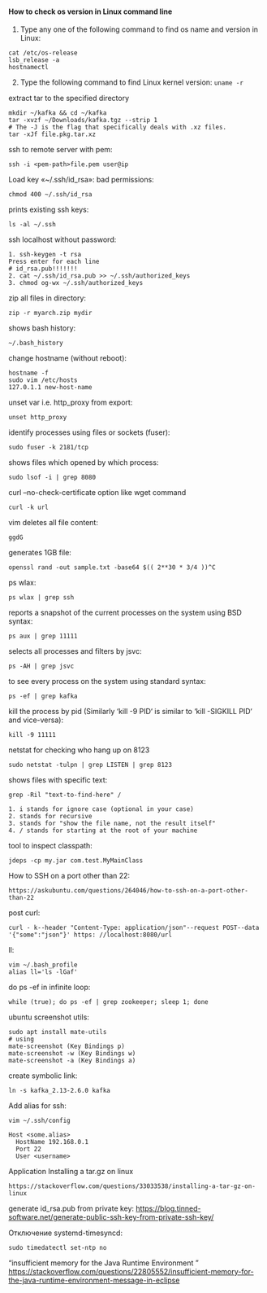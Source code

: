 #### How to check os version in Linux command line
1. Type any one of the following command to find os name and version in Linux:
```
cat /etc/os-release
lsb_release -a
hostnamectl
```
2. Type the following command to find Linux kernel version:
`uname -r`

extract tar to the specified directory
```
mkdir ~/kafka && cd ~/kafka
tar -xvzf ~/Downloads/kafka.tgz --strip 1
# The -J is the flag that specifically deals with .xz files.
tar -xJf file.pkg.tar.xz
```
ssh to remote server with pem:
```
ssh -i <pem-path>file.pem user@ip
```

Load key «~/.ssh/id_rsa»: bad permissions:
```
chmod 400 ~/.ssh/id_rsa
```

prints existing ssh keys:
```
ls -al ~/.ssh
```
ssh localhost without password:
```
1. ssh-keygen -t rsa
Press enter for each line 
# id_rsa.pub!!!!!!!
2. cat ~/.ssh/id_rsa.pub >> ~/.ssh/authorized_keys
3. chmod og-wx ~/.ssh/authorized_keys
```
zip all files in directory:
```
zip -r myarch.zip mydir
```
shows bash history:
```
~/.bash_history
```
change hostname (without reboot):
```
hostname -f
sudo vim /etc/hosts
127.0.1.1 new-host-name
```
unset var i.e. http_proxy from export:
```
unset http_proxy
```
identify processes using files or sockets (fuser):
``` 
sudo fuser -k 2181/tcp
```
 shows files which opened by which process:
```
sudo lsof -i | grep 8080
```
curl –no-check-certificate option like wget command
```
curl -k url
```
vim deletes all file content:
```
ggdG
```
generates 1GB file:
```
openssl rand -out sample.txt -base64 $(( 2**30 * 3/4 ))^C
```
ps wlax:
```
ps wlax | grep ssh
```
reports a snapshot of the current processes on the system using BSD syntax:
```
ps aux | grep 11111
```
selects all processes and filters by jsvc:
```
ps -AH | grep jsvc
```
to see every process on the system using standard syntax:
```
ps -ef | grep kafka
```
kill the process by pid (Similarly ‘kill -9 PID‘ is similar to ‘kill -SIGKILL PID‘ and vice-versa):
```
kill -9 11111
```
netstat for checking who hang up on 8123
```
sudo netstat -tulpn | grep LISTEN | grep 8123
```
shows files with specific text:
```
grep -Ril "text-to-find-here" /

1. i stands for ignore case (optional in your case)
2. stands for recursive
3. stands for "show the file name, not the result itself"
4. / stands for starting at the root of your machine
```
tool to inspect classpath:
```
jdeps -cp my.jar com.test.MyMainClass
```
How to SSH on a port other than 22:
```
https://askubuntu.com/questions/264046/how-to-ssh-on-a-port-other-than-22
```
post curl:
```
curl - k--header "Content-Type: application/json"--request POST--data '{"some":"json"}' https: //localhost:8080/url
```
ll:
```
vim ~/.bash_profile
alias ll='ls -lGaf'
```
do ps -ef in infinite loop:
```
while (true); do ps -ef | grep zookeeper; sleep 1; done
```
ubuntu screenshot utils:
```
sudo apt install mate-utils
# using
mate-screenshot (Key Bindings p)
mate-screenshot -w (Key Bindings w)
mate-screenshot -a (Key Bindings a)
```

create symbolic link:
```
ln -s kafka_2.13-2.6.0 kafka
```

Add alias for ssh:
```
vim ~/.ssh/config

Host <some.alias>
  HostName 192.168.0.1
  Port 22
  User <username>
``` 
Application
Installing a tar.gz on linux
```
https://stackoverflow.com/questions/33033538/installing-a-tar-gz-on-linux
```

generate id_rsa.pub from private key:
https://blog.tinned-software.net/generate-public-ssh-key-from-private-ssh-key/

Отключение systemd-timesyncd:
```
sudo timedatectl set-ntp no
```
“insufficient memory for the Java Runtime Environment ”
https://stackoverflow.com/questions/22805552/insufficient-memory-for-the-java-runtime-environment-message-in-eclipse
